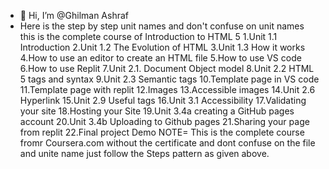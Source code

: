- 👋 Hi, I’m @Ghilman Ashraf
- Here is the step by step unit names and don't confuse on unit names this is the complete course of Introduction to HTML 5
1.Unit 1.1  Introduction
2.Unit 1.2 The Evolution of HTML
3.Unit 1.3 How it works
4.How to use an editor to create an HTML file
5.How to use VS code
6.How to use Replit
7.Unit 2.1. Document Object model
8.Unit 2.2 HTML 5 tags and syntax
9.Unit 2.3 Semantic tags
10.Template page in VS code
11.Template page with replit
12.Images
13.Accessible images
14.Unit 2.6 Hyperlink
15.Unit 2.9 Useful tags
16.Unit 3.1 Accessibility
17.Validating your site
18.Hosting your Site
19.Unit 3.4a creating a GitHub pages account
20.Unit 3.4b Uploading to Github pages
21.Sharing your page from replit
22.Final project Demo
  NOTE= This is the complete course fromr Coursera.com without the certificate and
  dont confuse on the file and unite name just follow the Steps pattern as given above.
<!---
ghilman888/ghilman888 is a ✨ special ✨ repository because its `README.md` (this file) appears on your GitHub profile.
You can click the Preview link to take a look at your changes.
--->
